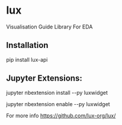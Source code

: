 # lux
Visualisation Guide Library For EDA

## Installation

pip install lux-api

## Jupyter Extensions:

jupyter nbextension install --py luxwidget

jupyter nbextension enable --py luxwidget

For more info https://github.com/lux-org/lux/
